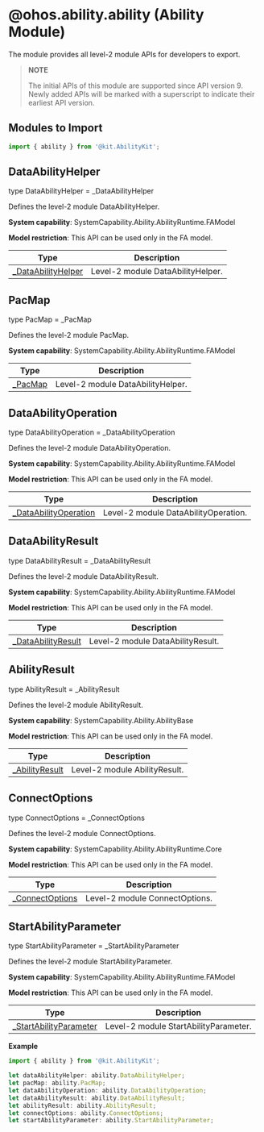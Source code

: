 # @ohos.ability.ability (Ability Module)

<!--Kit: Ability Kit-->
<!--Subsystem: Ability-->
<!--Owner: @lidongrui-->
<!--Designer: @ccllee1-->
<!--Tester: @lixueqing513-->
<!--Adviser: @huipeizi-->

The module provides all level-2 module APIs for developers to export.

> **NOTE**
> 
> The initial APIs of this module are supported since API version 9. Newly added APIs will be marked with a superscript to indicate their earliest API version.

## Modules to Import

```ts
import { ability } from '@kit.AbilityKit';
```

## DataAbilityHelper

type DataAbilityHelper = _DataAbilityHelper

Defines the level-2 module DataAbilityHelper.

**System capability**: SystemCapability.Ability.AbilityRuntime.FAModel

**Model restriction**: This API can be used only in the FA model.

| Type| Description|
| --- | --- |
| [_DataAbilityHelper](js-apis-inner-ability-dataAbilityHelper.md) | Level-2 module DataAbilityHelper.|


## PacMap

type PacMap = _PacMap

Defines the level-2 module PacMap.

**System capability**: SystemCapability.Ability.AbilityRuntime.FAModel

| Type| Description|
| --- | --- |
| [_PacMap](js-apis-inner-ability-dataAbilityHelper.md#pacmap) | Level-2 module DataAbilityHelper.|


## DataAbilityOperation

type DataAbilityOperation = _DataAbilityOperation

Defines the level-2 module DataAbilityOperation.

**System capability**: SystemCapability.Ability.AbilityRuntime.FAModel

**Model restriction**: This API can be used only in the FA model.

| Type| Description|
| --- | --- |
| [_DataAbilityOperation](js-apis-inner-ability-dataAbilityOperation.md) | Level-2 module DataAbilityOperation.|


## DataAbilityResult

type DataAbilityResult = _DataAbilityResult

Defines the level-2 module DataAbilityResult.

**System capability**: SystemCapability.Ability.AbilityRuntime.FAModel

**Model restriction**: This API can be used only in the FA model.

| Type| Description|
| --- | --- |
| [_DataAbilityResult](js-apis-inner-ability-dataAbilityResult.md) | Level-2 module DataAbilityResult.|


## AbilityResult

type AbilityResult = _AbilityResult

Defines the level-2 module AbilityResult.

**System capability**: SystemCapability.Ability.AbilityBase

**Model restriction**: This API can be used only in the FA model.

| Type| Description|
| --- | --- |
| [_AbilityResult](js-apis-inner-ability-abilityResult.md) | Level-2 module AbilityResult.|


## ConnectOptions

type ConnectOptions = _ConnectOptions

Defines the level-2 module ConnectOptions.

**System capability**: SystemCapability.Ability.AbilityRuntime.Core

**Model restriction**: This API can be used only in the FA model.

| Type| Description|
| --- | --- |
| [_ConnectOptions](js-apis-inner-ability-connectOptions.md) | Level-2 module ConnectOptions.|


## StartAbilityParameter

type StartAbilityParameter = _StartAbilityParameter

Defines the level-2 module StartAbilityParameter.

**System capability**: SystemCapability.Ability.AbilityRuntime.FAModel

**Model restriction**: This API can be used only in the FA model.

| Type| Description|
| --- | --- |
| [_StartAbilityParameter](js-apis-inner-ability-startAbilityParameter.md) | Level-2 module StartAbilityParameter.|


**Example**
```ts
import { ability } from '@kit.AbilityKit';

let dataAbilityHelper: ability.DataAbilityHelper;
let pacMap: ability.PacMap;
let dataAbilityOperation: ability.DataAbilityOperation;
let dataAbilityResult: ability.DataAbilityResult;
let abilityResult: ability.AbilityResult;
let connectOptions: ability.ConnectOptions;  
let startAbilityParameter: ability.StartAbilityParameter;
```
